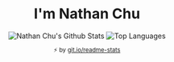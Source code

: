 <h1 align="center">I'm Nathan Chu</h1>
<div align="center">
  <img alt="Nathan Chu's Github Stats" src="https://github-readme-stats.vercel.app/api?username=nthnchu&count_private=true&line_height=27&show_icons=true">
  <img alt="Top Languages" src="https://github-readme-stats.vercel.app/api/top-langs?username=nthnchu">
  <sup><p align="center">⚡️ by <a href="https://github.com/aruanghazra/github-readme-stats">git.io/readme-stats</a></p></sup>
</div>
<!--
**nthnchu/nthnchu** is a ✨ _special_ ✨ repository because its `README.md` (this file) appears on your GitHub profile.

Here are some ideas to get you started:

- 🔭 I’m currently working on ...
- 🌱 I’m currently learning ...
- 👯 I’m looking to collaborate on ...
- 🤔 I’m looking for help with ...
- 💬 Ask me about ...
- 📫 How to reach me: ...
- 😄 Pronouns: ...
- ⚡ Fun fact: ...
-->
